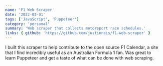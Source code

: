 ```yaml
---
name: 'F1 Web Scraper'
date: '2022-03-01'
tags: ['JavaScript', 'Puppeteer']
category: 'personal'
summary: 'Web scraper that collects motorsport race schedules.'
links: { github: 'https://github.com/justinnais/f1-web-scraper' }
---
```


I built this scraper to help contribute to the open source F1 Calendar, a site that I find incredibly useful as an Australian Formula 1 fan. Was great to learn Puppeteer and get a taste of what can be done with web scraping.
